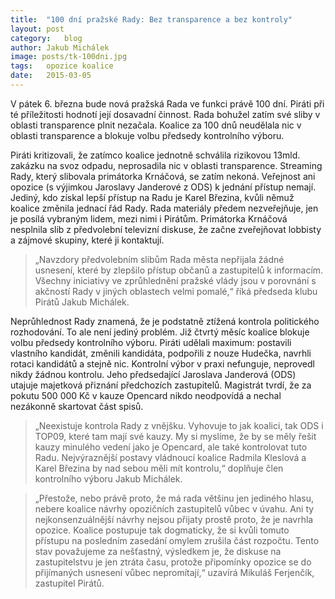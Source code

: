 ```yaml
---
title:	"100 dní pražské Rady: Bez transparence a bez kontroly"
layout:	post
category:	blog
author:	Jakub Michálek
image: posts/tk-100dni.jpg
tags:	opozice koalice
date:	2015-03-05
---
```


V pátek 6. března bude nová pražská Rada ve funkci právě 100 dní. Piráti při té příležitosti hodnotí její dosavadní činnost. Rada bohužel zatím své sliby v oblasti transparence plnit nezačala. Koalice za 100 dnů neudělala nic v oblasti transparence a blokuje volbu předsedy kontrolního výboru.

Piráti kritizovali, že zatímco koalice jednotně schválila rizikovou 13mld. zakázku na svoz odpadu, neprosadila nic v oblasti transparence. Streaming Rady, který slibovala primátorka Krnáčová, se zatím nekoná. Veřejnost ani opozice (s výjimkou Jaroslavy Janderové z ODS) k jednání přístup nemají. Jediný, kdo získal lepší přístup na Radu je Karel Březina, kvůli němuž koalice změnila jednací řád Rady. Rada materiály předem nezveřejňuje, jen je posílá vybraným lidem, mezi nimi i Pirátům. Primátorka Krnáčová nesplnila slib z předvolební televizní diskuse, že začne zveřejňovat lobbisty a zájmové skupiny, které ji kontaktují.

> „Navzdory předvolebním slibům Rada města nepřijala žádné usnesení, které by zlepšilo přístup občanů a zastupitelů k informacím. Všechny iniciativy ve zprůhlednění pražské vlády jsou v porovnání s akčností Rady v jiných oblastech velmi pomalé,“ říká předseda klubu Pirátů Jakub Michálek.

Neprůhlednost Rady znamená, že je podstatně ztížená kontrola politického rozhodování. To ale není jediný problém. Již čtvrtý měsíc koalice blokuje volbu předsedy kontrolního výboru. Piráti udělali maximum: postavili vlastního kandidát, změnili kandidáta, podpořili z nouze Hudečka, navrhli rotaci kandidátů a stejně nic. Kontrolní výbor v praxi nefunguje, neprovedl nikdy žádnou kontrolu. Jeho předsedající Jaroslava Janderová (ODS) utajuje majetková přiznání předchozích zastupitelů. Magistrát tvrdí, že za pokutu 500 000 Kč v kauze Opencard nikdo neodpovídá a nechal nezákonně skartovat část spisů. 

> „Neexistuje kontrola Rady z vnějšku. Vyhovuje to jak koalici, tak ODS i TOP09, které tam mají své kauzy. My si myslíme, že by se měly řešit kauzy minulého vedení jako je Opencard, ale také kontrolovat tuto Radu. Nejvýraznější postavy vládnoucí koalice Radmila Kleslová a Karel Březina by nad sebou měli mít kontrolu,“ doplňuje člen kontrolního výboru Jakub Michálek.

> „Přestože, nebo právě proto, že má rada většinu jen jediného hlasu, nebere koalice návrhy opozičních zastupitelů vůbec v úvahu. Ani ty nejkonsenzuálnější návrhy nejsou přijaty prostě proto, že je navrhla opozice. Koalice postupuje tak dogmaticky, že si kvůli tomuto přístupu na posledním zasedání omylem zrušila část rozpočtu. Tento stav považujeme za nešťastný, výsledkem je, že diskuse na zastupitelstvu je jen ztráta času, protože připomínky opozice se do přijímaných usnesení vůbec nepromítají,“ uzavírá Mikuláš Ferjenčík, zastupitel Pirátů. 


